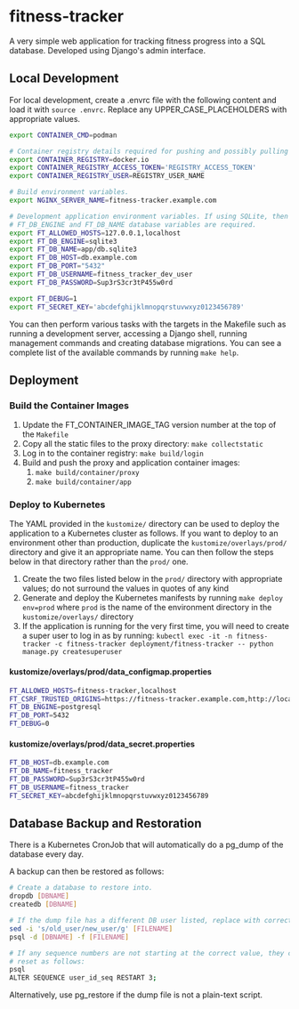 # fitness-tracker
A very simple web application for tracking fitness progress into a SQL database. Developed using Django's admin interface.

## Local Development
For local development, create a .envrc file with the following content and load it with `source .envrc`. Replace any UPPER_CASE_PLACEHOLDERS with appropriate values.

```bash
export CONTAINER_CMD=podman

# Container registry details required for pushing and possibly pulling images.
export CONTAINER_REGISTRY=docker.io
export CONTAINER_REGISTRY_ACCESS_TOKEN='REGISTRY_ACCESS_TOKEN'
export CONTAINER_REGISTRY_USER=REGISTRY_USER_NAME

# Build environment variables.
export NGINX_SERVER_NAME=fitness-tracker.example.com

# Development application environment variables. If using SQLite, then only the
# FT_DB_ENGINE and FT_DB_NAME database variables are required.
export FT_ALLOWED_HOSTS=127.0.0.1,localhost
export FT_DB_ENGINE=sqlite3
export FT_DB_NAME=app/db.sqlite3
export FT_DB_HOST=db.example.com
export FT_DB_PORT="5432"
export FT_DB_USERNAME=fitness_tracker_dev_user
export FT_DB_PASSWORD=Sup3rS3cr3tP455w0rd

export FT_DEBUG=1
export FT_SECRET_KEY='abcdefghijklmnopqrstuvwxyz0123456789'
```

You can then perform various tasks with the targets in the Makefile such as running a development server, accessing a Django shell, running management commands and creating database migrations. You can see a complete list of the available commands by running `make help`.

## Deployment
### Build the Container Images
1. Update the FT_CONTAINER_IMAGE_TAG version number at the top of the `Makefile`
1. Copy all the static files to the proxy directory: `make collectstatic`
1. Log in to the container registry: `make build/login`
1. Build and push the proxy and application container images:
    1. `make build/container/proxy`
    1. `make build/container/app`

### Deploy to Kubernetes
The YAML provided in the `kustomize/` directory can be used to deploy the application to a Kubernetes cluster as follows. If you want to deploy to an environment other than production, duplicate the `kustomize/overlays/prod/` directory and give it an appropriate name. You can then follow the steps below in that directory rather than the `prod/` one.

1. Create the two files listed below in the `prod/` directory with appropriate values; do not surround the values in quotes of any kind
1. Generate and deploy the Kubernetes manifests by running `make deploy env=prod` where `prod` is the name of the environment directory in the `kustomize/overlays/` directory
1. If the application is running for the very first time, you will need to create a super user to log in as by running: `kubectl exec -it -n fitness-tracker -c fitness-tracker deployment/fitness-tracker -- python manage.py createsuperuser`

#### kustomize/overlays/prod/data_configmap.properties
```bash
FT_ALLOWED_HOSTS=fitness-tracker,localhost
FT_CSRF_TRUSTED_ORIGINS=https://fitness-tracker.example.com,http://localhost
FT_DB_ENGINE=postgresql
FT_DB_PORT=5432
FT_DEBUG=0
```
#### kustomize/overlays/prod/data_secret.properties
```bash
FT_DB_HOST=db.example.com
FT_DB_NAME=fitness_tracker
FT_DB_PASSWORD=Sup3rS3cr3tP455w0rd
FT_DB_USERNAME=fitness_tracker
FT_SECRET_KEY=abcdefghijklmnopqrstuvwxyz0123456789
```

## Database Backup and Restoration
There is a Kubernetes CronJob that will automatically do a pg_dump of the database every day.

A backup can then be restored as follows:

```bash
# Create a database to restore into.
dropdb [DBNAME]
createdb [DBNAME]

# If the dump file has a different DB user listed, replace with correct one:
sed -i 's/old_user/new_user/g' [FILENAME]
psql -d [DBNAME] -f [FILENAME]

# If any sequence numbers are not starting at the correct value, they can be
# reset as follows:
psql
ALTER SEQUENCE user_id_seq RESTART 3;
```

Alternatively, use pg_restore if the dump file is not a plain-text script.
